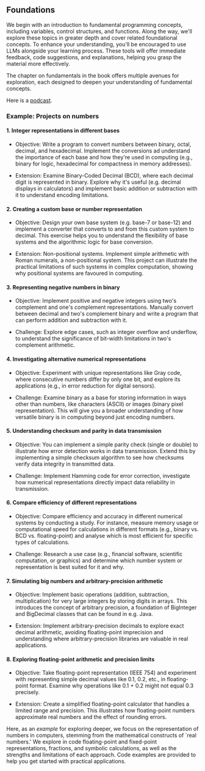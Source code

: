 
## Foundations

We begin with an introduction to fundamental programming concepts,
including variables, control structures, and functions. Along the way,
we'll explore these topics in greater depth and cover related foundational
concepts. To enhance your understanding, you'll be encouraged to use
LLMs alongside your learning process. These tools will offer immediate
feedback, code suggestions, and explanations, helping you grasp the
material more effectively.

The chapter on fundamentals in the book offers multiple avenues for exploration, each designed to
deepen your understanding of fundamental concepts.

Here is a 
[podcast](https://notebooklm.google.com/notebook/28847690-a343-454c-bddc-181771d1d88c/audio).


### Example: Projects on numbers

#### 1. Integer representations in different bases

- Objective: Write a program to convert numbers between binary, octal, decimal, and hexadecimal.
  Implement the conversions ad understand the importance of each base and how they're used in
  computing (e.g., binary for logic, hexadecimal for compactness in memory addresses).

- Extension: Examine Binary-Coded Decimal (BCD), where each decimal digit is represented in
  binary. Explore why it's useful (e.g. decimal displays in calculators) and implement basic
  addition or subtraction with it to understand encoding limitations.

#### 2. Creating a custom base or number representation

- Objective: Design your own base system (e.g. base-7 or base-12) and implement a converter
  that converts to and from this custom system to decimal. This exercise helps you to understand
  the flexibility of base systems and the algorithmic logic for base conversion.

- Extension: Non-positional systems. Implement simple arithmetic with Roman numerals, a
  non-positional system. This project can illustrate the practical limitations
  of such systems in complex computation, showing why positional systems are favoured in
  computing.

#### 3. Representing negative numbers in binary

- Objective: Implement positive and negative integers using two's complement and one's
  complement representations. Manually convert between decimal and two's complement binary
  and write a program that can perform addition and subtraction with it.

- Challenge: Explore edge cases, such as integer overflow and underflow, to understand
  the significance of bit-width limitations in two's complement arithmetic.

#### 4. Investigating alternative numerical representations

- Objective: Experiment with unique representations like Gray code, where consecutive
  numbers differ by only one bit, and explore its applications (e.g., in error reduction
  for digital sensors).

- Challenge: Examine binary as a base for storing information in ways other than numbers,
  like characters (ASCII) or images (binary pixel representation). This will give you a
  broader understanding of how versatile binary is in computing beyond just encoding numbers.

#### 5. Understanding checksum and parity in data transmission

- Objective: You can implement a simple parity check (single or double) to illustrate
  how error detection works in data transmission. Extend this by implementing a simple
  checksum algorithm to see how checksums verify data integrity in transmitted data.

- Challenge: Implement Hamming code for error correction, investigate how numerical
  representations directly impact data reliability in transmission.

#### 6. Compare efficiency of different representations

- Objective: Compare efficiency and accuracy in different numerical systems by
  conducting a study. For instance, measure memory usage or computational speed for
  calculations in different formats (e.g., binary vs. BCD vs. floating-point) and
  analyse which is most efficient for specific types of calculations.

- Challenge: Research a use case (e.g., financial software, scientific computation,
  or graphics) and determine which number system or representation is best suited
  for it and why.


#### 7. Simulating big numbers and arbitrary-precision arithmetic

- Objective: Implement basic operations (addition, subtraction, multiplication)
  for very large integers by storing digits in arrays. This introduces the concept
  of arbitrary precision, a foundation of BigInteger and BigDecimal classes that
  can be found in e.g. Java.

- Extension: Implement arbitrary-precision decimals to explore exact decimal
  arithmetic, avoiding floating-point imprecision and understanding where
  arbitrary-precision libraries are valuable in real applications.

#### 8. Exploring floating-point arithmetic and precision limits

- Objective: Take floating-point representation (IEEE 754) and experiment with
  representing simple decimal values like 0.1, 0.2, etc., in floating-point format.
  Examine why operations like 0.1 + 0.2 might not equal 0.3 precisely.

- Extension: Create a simplified floating-point calculator that handles a limited
  range and precision. This illustrates how floating-point numbers approximate
  real numbers and the effect of rounding errors.


Here, as an *example* for exploring deeper, we focus on the representation of
numbers in computers, stemming from the mathematical constructs of
`real numbers.' We explore in code floating-point and fixed-point
representations, fractions, and symbolic calculations, as well as the strengths
and limitations of each approach. Code examples are provided to help you get
started with practical applications.
